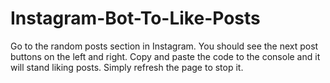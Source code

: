 # Instagram-Bot-To-Like-Posts
Go to the random posts section in Instagram. You should see the next post buttons on the left and right. Copy and paste the code to the console and it will stand liking posts. Simply refresh the page to stop it.
